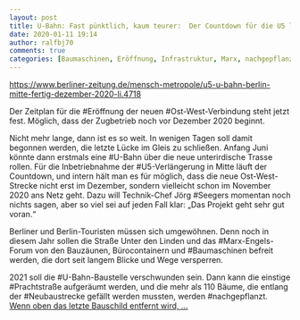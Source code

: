 ```yaml
---
layout: post
title: U-Bahn: Fast pünktlich, kaum teurer:  Der Countdown für die U5 läuft, aus Berliner Zeitung
date: 2020-01-11 19:14
author: ralfbj70
comments: true
categories: [Baumaschinen, Eröffnung, Infrastruktur, Marx, nachgepflanzt, Neubaustrecke, Ost, Prachtstraße, Seegers, U-Bahn, U5]
---
```

https://www.berliner-zeitung.de/mensch-metropole/u5-u-bahn-berlin-mitte-fertig-dezember-2020-li.4718

Der Zeitplan für die #Eröffnung der neuen #Ost-West-Verbindung steht jetzt fest. Möglich, dass der Zugbetrieb noch vor Dezember 2020 beginnt.

Nicht mehr lange, dann ist es so weit. In wenigen Tagen soll damit begonnen werden, die letzte Lücke im Gleis zu schließen. Anfang Juni könnte dann erstmals eine #U-Bahn über die neue unterirdische Trasse rollen. Für die Inbetriebnahme der #U5-Verlängerung in Mitte läuft der Countdown, und intern hält man es für möglich, dass die neue Ost-West-Strecke nicht erst im Dezember, sondern vielleicht schon im November 2020 ans Netz geht. Dazu will Technik-Chef Jörg #Seegers momentan noch nichts sagen, aber so viel sei auf jeden Fall klar: „Das Projekt geht sehr gut voran.“

Berliner und Berlin-Touristen müssen sich umgewöhnen. Denn noch in diesem Jahr sollen die Straße Unter den Linden und das #Marx-Engels-Forum von den Bauzäunen, Bürocontainern und #Baumaschinen befreit werden, die dort seit langem Blicke und Wege versperren.

2021 soll die #U-Bahn-Baustelle verschwunden sein. Dann kann die einstige #Prachtstraße aufgeräumt werden, und die mehr als 110 Bäume, die entlang der #Neubaustrecke gefällt werden mussten, werden #nachgepflanzt. <a href="https://www.berliner-zeitung.de/mensch-metropole/u5-u-bahn-berlin-mitte-fertig-dezember-2020-li.4718">Wenn oben das letzte Bauschild entfernt wird, ...</a>
